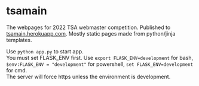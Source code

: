 # tsamain

The webpages for 2022 TSA webmaster competition. Published to [tsamain.herokuapp.com](https://tsamain.herokuapp.com).
Mostly static pages made from python/jinja templates.

Use `python app.py` to start app.  
You must set FLASK_ENV first. Use `export FLASK_ENV=development` for bash, `$env:FLASK_ENV = "development"` for powershell, `set FLASK_ENV=development` for cmd.  
The server will force https unless the environment is development.
